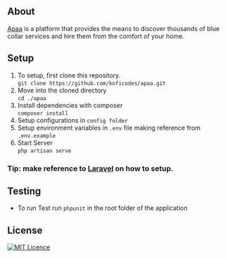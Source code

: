 ## About

[Apaa](http://apaa-gh.herokuapp.com/) is a platform that provides the means to discover thousands of blue collar services and hire  them from the comfort of your home.  

## Setup

1. To setup, first clone this repository.  
   ```git clone https://github.com/koficodes/apaa.git ```
2. Move into the cloned directory  
	``` cd ./apaa ```
3. Install dependencies with composer  
	``` composer install ```
4. Setup configurations in ```config folder```  
5. Setup environment variables in ```.env``` file making reference from ```.env.example```
6. Start Server  
   ```php artisan serve```  
### Tip: make reference to [Laravel](https://laravel.com) on how to setup.  

## Testing   
* To run Test run ```phpunit``` in the root folder of the application  

## License  

[![MIT Licence](https://badges.frapsoft.com/os/mit/mit.svg?v=103)](https://opensource.org/licenses/mit-license.php)
